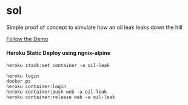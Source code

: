 # sol
Simple proof of concept to simulate how an oil leak leaks down the hill



<a href="https://storage.googleapis.com/static-slo/index.html?ise" target="blank">Follow the Demo</a>


#### Heroku Static Deploy using ngnix-alpine
    heroku stack:set container -a oil-leak
    
    heroku login
    docker ps
    heroku container:login
    heroku container:push web -a oil-leak
    heroku container:release web -a oil-leak